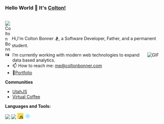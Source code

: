 ### Hello World 👋 It's [Colton!](https://www.coltonbonner.com/)

<br/>

<a href="https://www.linkedin.com/in/coltonbonner/">
<img align="left" alt="Colton Bonner" width="22px" src="./images/linkedin.svg" />
</a>
<br />

<br />

Hi,I'm Colton Bonner :snowboarder:, a Software Developer, Father, and a permanent student.

<img align="right" alt="GIF" src="https://media.giphy.com/media/lkceXNDw4Agryfrwz8/giphy.gif" />


- I’m currently working with modern web technologies to expand data based analytics.
- 📫 How to reach me: [me@coltonbonner.com](mailto:me@coltonbonner.com)
- 📝[Portfolio](https://www.coltonbonner.com/)

**Communities**

- [UtahJS](https://utahjs.com/)
- [Virtual Coffee](https://virtualcoffee.io/)


**Languages and Tools:**

<div>
  
<img height="20" src="https://upload.wikimedia.org/wikipedia/commons/8/8e/Nextjs-logo.svg">
<img height="20" src="https://upload.wikimedia.org/wikipedia/commons/4/4c/Typescript_logo_2020.svg">
<img height="20" src="https://raw.githubusercontent.com/github/explore/80688e429a7d4ef2fca1e82350fe8e3517d3494d/topics/javascript/javascript.png">
<img height="20" src="https://raw.githubusercontent.com/github/explore/80688e429a7d4ef2fca1e82350fe8e3517d3494d/topics/react/react.png">

</div>

<br />
